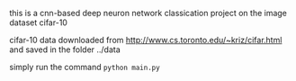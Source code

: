 this is a cnn-based deep neuron network classication project on the image dataset cifar-10

cifar-10 data downloaded from http://www.cs.toronto.edu/~kriz/cifar.html and saved in the folder ../data

simply run the command ``python main.py``

